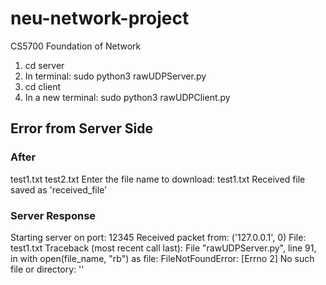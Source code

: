 # neu-network-project

CS5700 Foundation of Network

1. cd server
2. In terminal: sudo python3 rawUDPServer.py
3. cd client
4. In a new terminal: sudo python3 rawUDPClient.py

## Error from Server Side

### After

test1.txt
test2.txt
Enter the file name to download:
test1.txt
Received file saved as 'received_file'

### Server Response

Starting server on port: 12345
Received packet from: ('127.0.0.1', 0)
File: test1.txt
Traceback (most recent call last):
File "rawUDPServer.py", line 91, in <module>
with open(file_name, "rb") as file:
FileNotFoundError: [Errno 2] No such file or directory: ''

